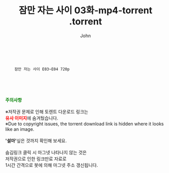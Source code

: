 ﻿---
layout: post
title:  "                   잠만 자는 사이 03화-mp4-torrent                .torrent"
author: John
categories: [ TV ]
tags: [  ]
image:  
description: "                   잠만 자는 사이 03화-mp4-torrent                 torrent 정보 공유"
toc: true
toc_sticky: true
---

<br>

        잠만 자는 사이 E03~E04 720p    
    
<br><br><br>
<p data-ke-size="size16"><b><span style="color: green;">주의사항</span></b><br /><br />※저작권 문제로 인해 토렌트 다운로드 링크는<br /><b><span style="color: red;">유사 이미지</span></b>에 숨겨뒀습니다.<br />※Due to copyright issues, the torrent download link is hidden where it looks like an image.<br /><br /><b>'설마'</b>싶은 것까지 확인해 보세요.<br /><br />숨김링크 클릭 시 마그넷 나타나지 않는 것은<br />저작권으로 인한 링크만료 자료로<br />1시간 간격으로 봇에 의해 마그넷 주소 갱신됩니다.</p>
